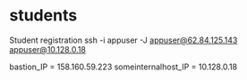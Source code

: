 # students
Student registration
ssh -i appuser -J  appuser@62.84.125.143 appuser@10.128.0.18

bastion_IP = 158.160.59.223
someinternalhost_IP = 10.128.0.18
